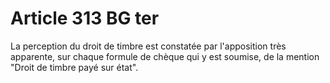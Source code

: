 # Article 313 BG ter

La perception du droit de timbre est constatée par l'apposition très apparente, sur chaque formule de chèque qui y est
soumise, de la mention "Droit de timbre payé sur état".


